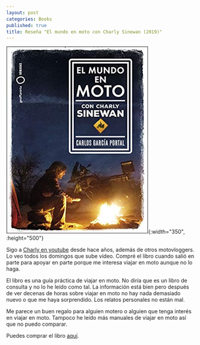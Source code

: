 ```yaml
---
layout: post
categories: Books
published: true
title: Reseña "El mundo en moto con Charly Sinewan (2019)"
---
```

![](/assets/elmundoenmotoconcharlysinewannmadas.jpg){:width="350", :height="500"}

Sigo a [Charly en youtube](https://www.youtube.com/user/charlysinewan) desde hace años, además de otros motovloggers. Lo veo todos los domingos que sube vídeo. Compré el libro cuando salió en parte para apoyar en parte porque me interesa viajar en moto aunque no lo haga.

El libro es una guía práctica de viajar en moto. No diría que es un libro de consulta y no lo he leído como tal. La información está bien pero después de ver decenas de horas sobre viajar en moto no hay nada demasiado nuevo o que me haya sorprendido. Los relatos personales no están mal.

Me parece un buen regalo para alguien motero o alguien que tenga interés en viajar en moto. Tampoco he leído más manuales de viajar en moto así que no puedo comparar.

Puedes comprar el libro [aquí](https://amazon.es/dp/8408210785).

